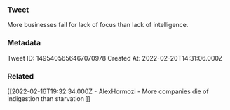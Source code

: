 ### Tweet
More businesses fail for lack of focus than lack of intelligence.

### Metadata
Tweet ID: 1495405656467070978
Created At: 2022-02-20T14:31:06.000Z

### Related
[[2022-02-16T19:32:34.000Z - AlexHormozi - More companies die of indigestion than starvation ]]

